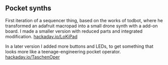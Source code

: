 ## Pocket synths

First iteration of a sequencer thing, based on the works of todbot, where he transformed an adafruit macropad into a small drone synth with a add-on board. I made a smaller version with reduced parts and integrated modification.
[hackaday.io/LoKiPad](https://hackaday.io/project/189372-lokipad)

In a later version I added more buttons and LEDs, to get something that looks more like a teenage-engineering pocket operator.
[hackaday.io/TaschenOper](https://hackaday.io/project/192837-taschenoper)


